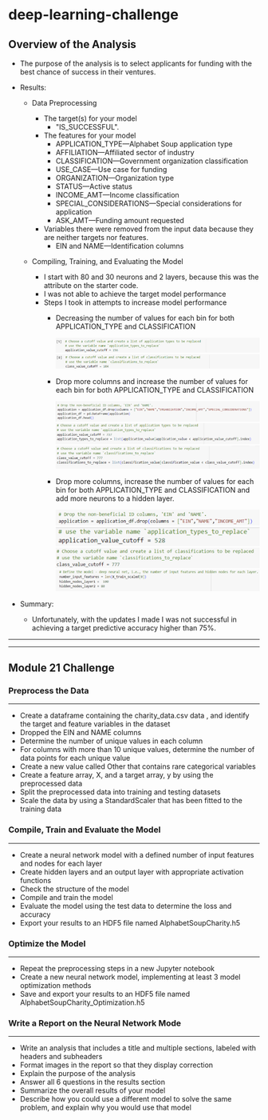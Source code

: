 # deep-learning-challenge
## Overview of the Analysis

* The purpose of the analysis is to select applicants for funding with the best chance of success in their ventures.

* Results: 
    * Data Preprocessing
        * The target(s) for your model
            * "IS_SUCCESSFUL".
        * The features for your model
            * APPLICATION_TYPE—Alphabet Soup application type
            * AFFILIATION—Affiliated sector of industry
            * CLASSIFICATION—Government organization classification
            * USE_CASE—Use case for funding
            * ORGANIZATION—Organization type
            * STATUS—Active status
            * INCOME_AMT—Income classification
            * SPECIAL_CONSIDERATIONS—Special considerations for application
            * ASK_AMT—Funding amount requested
        * Variables there were removed from the input data because they are neither targets nor features.
            * EIN and NAME—Identification columns
    
    * Compiling, Training, and Evaluating the Model
        * I start with 80 and 30 neurons and 2 layers, because this was the attribute on the starter code.
        * I was not able to achieve the target model performance
        * Steps I took in attempts to increase model performance
            * Decreasing the number of values for each bin for both APPLICATION_TYPE and CLASSIFICATION
            
                ![Alt text](image.png)
                ![Alt text](image-1.png)

            * Drop more columns and increase the number of values for each bin for both APPLICATION_TYPE and CLASSIFICATION
            
                ![Alt text](image-2.png)
                ![Alt text](image-3.png)
                ![Alt text](image-4.png)

            * Drop more columns, increase the number of values for each bin for both APPLICATION_TYPE and CLASSIFICATION and add more neurons to a hidden layer.

                ![Alt text](image-5.png)
                ![Alt text](image-6.png)
                ![Alt text](image-7.png)
                ![Alt text](image-8.png)

* Summary:
    * Unfortunately, with the updates I made I was not successful in achieving a target predictive accuracy higher than 75%.

***
***

## Module 21 Challenge
### Preprocess the Data
---
* Create a dataframe containing the charity_data.csv data , and identify the target and feature variables in the dataset
* Dropped the EIN and NAME columns
* Determine the number of unique values in each column
* For columns with more than 10 unique values, determine the number of data points for each unique value
* Create a new value called Other that contains rare categorical variables
* Create a feature array, X, and a target array, y by using the preprocessed data
* Split the preprocessed data into training and testing datasets
* Scale the data by using a StandardScaler that has been fitted to the training data

### Compile, Train and Evaluate the Model
---
* Create a neural network model with a defined number of input features and nodes for each layer
* Create hidden layers and an output layer with appropriate activation functions
* Check the structure of the model
* Compile and train the model
* Evaluate the model using the test data to determine the loss and accuracy
* Export your results to an HDF5 file named AlphabetSoupCharity.h5

### Optimize the Model
---
* Repeat the preprocessing steps in a new Jupyter notebook
* Create a new neural network model, implementing at least 3 model optimization methods
* Save and export your results to an HDF5 file named AlphabetSoupCharity_Optimization.h5

### Write a Report on the Neural Network Mode
---
* Write an analysis that includes a title and multiple sections, labeled with headers and subheaders 
* Format images in the report so that they display correction
* Explain the purpose of the analysis
* Answer all 6 questions in the results section
* Summarize the overall results of your model
* Describe how you could use a different model to solve the same problem, and explain why you would use that model
